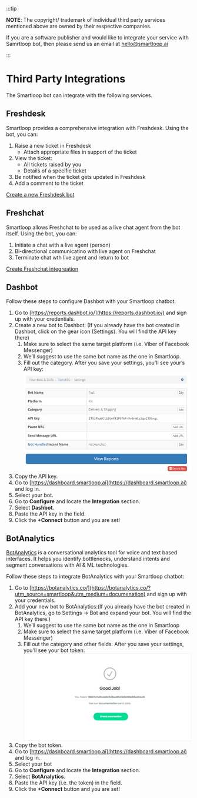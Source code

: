 :::tip

**NOTE**: The copyright/ trademark of individual third party services mentioned above are owned by their respective companies.

If you are a software publisher and would like to integrate your service with Samrtloop bot, then please send us an email at [hello@smartloop.ai](hello@smartloop.ai)

:::

# Third Party Integrations
The Smartloop bot can integrate with the following services. 

## Freshdesk

Smartloop provides a comprehensive integration with Freshdesk. Using the bot, you can: 
1. Raise a new ticket in Freshdesk
    * Attach appropriate files in support of the ticket
2. View the ticket:
    * All tickets raised by you
    * Details of a specific ticket 
3. Be notified when the ticket gets updated in Freshdesk
4. Add a comment to the ticket

[Create a new Freshdesk bot](./freshdesk-integration.md)

## Freshchat

Smartloop allows Freshchat to be used as a live chat agent from the bot itself. Using the bot, you can: 
1. Initiate a chat with a live agent (person)
2. Bi-directional communicatino with live agent on Freshchat
3. Terminate chat wth live agent and return to bot

[Create Freshchat integreation](./freshchat-integration.md)


## Dashbot
Follow these steps to configure Dashbot with your Smartloop chatbot:

1. Go to [https://reports.dashbot.io/](https://reports.dashbot.io/) and sign up with your credentials. 
2. Create a new bot to Dashbot: (If you already have the bot created in Dashbot, click on the gear icon (Settings). You will find the API key there)
   1. Make sure to select the same target platform (i.e. Viber of Facebook Messenger)   
   2. We’ll suggest to use the same bot name as the one in Smartloop.  
   3. Fill out the category. After you save your settings, you'll see your’s API key:
    ![alt text](./Monitor-Dashbot.png "Dashboard API Key")   
3. Copy the API key. 
4. Go to [https://dashboard.smartloop.ai](https://dashboard.smartloop.ai) and log in. 
5. Select your bot. 
6. Go to  **Configure** and locate the **Integration** section.  
7. Select **Dashbot**.  
8. Paste the API key in the field. 
9. Click the **+Connect** button and you are set!

## BotAnalytics

[BotAnalytics](https://botanalytics.co/?utm_source=smartloop&utm_medium=documenation) is a conversational analytics tool for voice and text based interfaces. It helps you identify bottlenecks, understand intents and segment conversations with AI & ML technologies.

Follow these steps to integrate BotAnalytics with your Smartloop chatbot:

1. Go to [https://botanalytics.co/](https://botanalytics.co/?utm_source=smartloop&utm_medium=documenation) and sign up with your credentials. 
2. Add your new bot to BotAnalytics:(If you already have the bot created in BotAnalytics, go to Settings → Bot and expand your bot. You will find the API key there.) 
   1. We’ll suggest to use the same bot name as the one in Smartloop   
   2. Make sure to select the same target platform (i.e. Viber of Facebook Messenger)   
   3. Fill out the category and other fields. After you save your settings, you'll see your bot token:
   ![alt text](./Monitor-Botanalytics.png "Botanalytics Token")   
3. Copy the bot token. 
4. Go to [https://dashboard.smartloop.ai](https://dashboard.smartloop.ai) and log in.
5. Select your bot 
6. Go to **Configure** and locate the **Integration** section.  
7. Select **BotAnalytics**.  
8. Paste the API key (i.e. the token) in the field. 
9. Click the **+Connect** button and you are set! 
